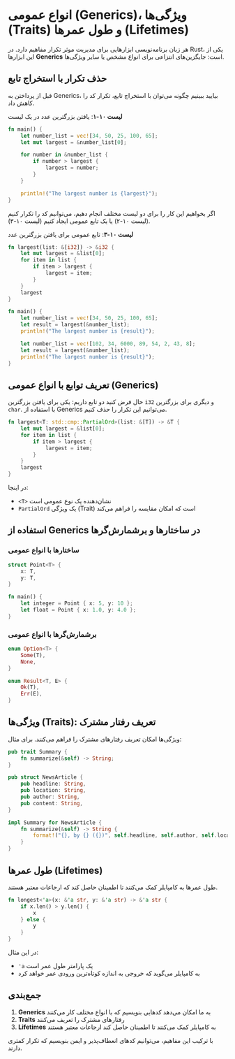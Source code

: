 # انواع عمومی (Generics)، ویژگی‌‌ها (Traits) و طول عمرها (Lifetimes)

هر زبان برنامه‌نویسی ابزارهایی برای مدیریت موثر تکرار مفاهیم دارد. در Rust، یکی از این ابزارها **Generics** است: جایگزین‌های انتزاعی برای انواع مشخص یا سایر ویژگی‌ها.

## حذف تکرار با استخراج تابع

قبل از پرداختن به Generics، بیایید ببینیم چگونه می‌توان با استخراج تابع، تکرار کد را کاهش داد.

**لیست ۱۰-۱**: یافتن بزرگترین عدد در یک لیست

```rust
fn main() {
    let number_list = vec![34, 50, 25, 100, 65];
    let mut largest = &number_list[0];

    for number in &number_list {
        if number > largest {
            largest = number;
        }
    }

    println!("The largest number is {largest}");
}
```

اگر بخواهیم این کار را برای دو لیست مختلف انجام دهیم، می‌توانیم کد را تکرار کنیم (لیست ۱۰-۲) یا یک تابع عمومی ایجاد کنیم (لیست ۱۰-۳).

**لیست ۱۰-۳**: تابع عمومی برای یافتن بزرگترین عدد

```rust
fn largest(list: &[i32]) -> &i32 {
    let mut largest = &list[0];
    for item in list {
        if item > largest {
            largest = item;
        }
    }
    largest
}

fn main() {
    let number_list = vec![34, 50, 25, 100, 65];
    let result = largest(&number_list);
    println!("The largest number is {result}");

    let number_list = vec![102, 34, 6000, 89, 54, 2, 43, 8];
    let result = largest(&number_list);
    println!("The largest number is {result}");
}
```

## تعریف توابع با انواع عمومی (Generics)

حال فرض کنید دو تابع داریم: یکی برای یافتن بزرگترین `i32` و دیگری برای بزرگترین `char`. با استفاده از Generics می‌توانیم این تکرار را حذف کنیم.

```rust
fn largest<T: std::cmp::PartialOrd>(list: &[T]) -> &T {
    let mut largest = &list[0];
    for item in list {
        if item > largest {
            largest = item;
        }
    }
    largest
}
```

در اینجا:
- `<T>` نشان‌دهنده یک نوع عمومی است
- `PartialOrd` یک ویژگی‌ (Trait) است که امکان مقایسه را فراهم می‌کند

## استفاده از Generics در ساختارها و برشمارش‌گرها

### ساختارها با انواع عمومی

```rust
struct Point<T> {
    x: T,
    y: T,
}

fn main() {
    let integer = Point { x: 5, y: 10 };
    let float = Point { x: 1.0, y: 4.0 };
}
```

### برشمارش‌گرها با انواع عمومی

```rust
enum Option<T> {
    Some(T),
    None,
}

enum Result<T, E> {
    Ok(T),
    Err(E),
}
```

## ویژگی‌‌ها (Traits): تعریف رفتار مشترک

ویژگی‌‌ها امکان تعریف رفتارهای مشترک را فراهم می‌کنند. برای مثال:

```rust
pub trait Summary {
    fn summarize(&self) -> String;
}

pub struct NewsArticle {
    pub headline: String,
    pub location: String,
    pub author: String,
    pub content: String,
}

impl Summary for NewsArticle {
    fn summarize(&self) -> String {
        format!("{}, by {} ({})", self.headline, self.author, self.location)
    }
}
```

## طول عمرها (Lifetimes)

طول عمرها به کامپایلر کمک می‌کنند تا اطمینان حاصل کند که ارجاعات معتبر هستند.

```rust
fn longest<'a>(x: &'a str, y: &'a str) -> &'a str {
    if x.len() > y.len() {
        x
    } else {
        y
    }
}
```

در این مثال:
- `'a` یک پارامتر طول عمر است
- به کامپایلر می‌گوید که خروجی به اندازه کوتاه‌ترین ورودی عمر خواهد کرد

## جمع‌بندی

1. **Generics** به ما امکان می‌دهد کدهایی بنویسیم که با انواع مختلف کار می‌کنند
2. **Traits** رفتارهای مشترک را تعریف می‌کنند
3. **Lifetimes** به کامپایلر کمک می‌کنند تا اطمینان حاصل کند ارجاعات معتبر هستند

با ترکیب این مفاهیم، می‌توانیم کدهای انعطاف‌پذیر و ایمن بنویسیم که تکرار کمتری دارند.